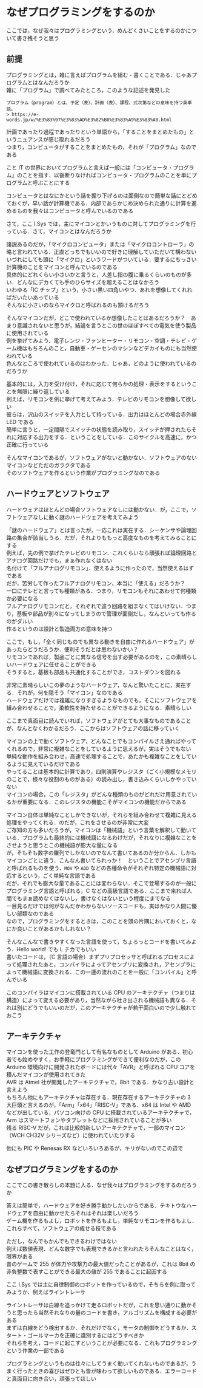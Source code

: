 # なぜプログラミングをするのか

ここでは，なぜ我々はプログラミングという，めんどくさいことをするのかについて書き残そうと思う

## 前提

プログラミングとは，雑に言えばプログラムを組む・書くことである．じゃあプログラムとはなんだろうか  
雑に「プログラム」で調べてみたところ，このような記述を発見した

```
プログラム（program）とは、予定（表）、計画（表）、課程、式次第などの意味を持つ英単語。
> https://e-words.jp/w/%E3%83%97%E3%83%AD%E3%82%B0%E3%83%A9%E3%83%A0.html
```

計画であったり過程であったりという単語から，「することをまとめたもの」というニュアンスが感じ取れるだろう  
つまり，コンピュータがすることをまとめたもの，それが「プログラム」なのである

こと IT の世界においてプログラムと言えば一般には「コンピュータ・プログラム」のことを指す．以後断りなければコンピュータ・プログラムのことを単にプログラムと呼ぶことにする

コンピュータとはなにかという話を掘り下げるのは面倒なので簡単な話にとどめておくが，早い話が計算機である．内部であらかじめ決められた通りに計算を進めるものを我々はコンピュータと呼んでいるのである

さて，ここ I.Sys では，主にマイコンとかいうものに対してプログラミングを行っている．さて，マイコンとはなんだろうか

諸説あるのだが，「マイクロコンピュータ」または「マイクロコントローラ」の略と言われている．正直どっちでもいいので好きに理解していただいて構わない  
いづれにしても頭に「マイクロ」というワードがついている．要するにちっさい計算機のことをマイコンと呼んでいるのである   
具体的にどれくらい小さいかと言うと，人差し指の腹に乗るくらいのものが多い．どんなにデカくても手のひらサイズを超えることはなかろう  
いわゆる「IC チップ」という，小さい黒い四角いやつ．あれを想像してくれればだいたいあっている  
そんなに小さいのならマイクロと呼ばれるのも頷けるだろう

そんなマイコンだが，どこで使われているか想像したことはあるだろうか？　あまり意識されないと思うが，結論を言うとこの世のほぼすべての電気を使う製品に使用されている  
例を挙げてみよう．電子レンジ・ファンヒーター・リモコン・空調・テレビ・ゲーム機はもちろんのこと，自動車・ゲーセンのマシンなどデカイものにも当然使われている  
色んなところで使われているのはわかった．じゃあ，どのように使われているのだろうか

基本的には，入力を受け付け，それに応じて何らかの処理・表示をするということを無限に繰り返している  
例えば，リモコンを例に挙げて考えてみよう．テレビのリモコンを想像して欲しい  
彼らは，沢山のスイッチを入力として持っている．出力はほとんどの場合赤外線 LED である  
簡単に言うと，一定間隔でスイッチの状態を読み取り，スイッチが押されたらそれに対応する出力をする．ということをしている．このサイクルを高速に，かつ正確に行っている

そんなマイコンであるが，ソフトウェアがないと動かない．ソフトウェアのないマイコンなどただのガラクタである  
そのソフトウェアを作るという作業がプログラミングなのである

## ハードウェアとソフトウェア

ハードウェアはほとんどの場合ソフトウェアなしには動かない．が，ここで，ソフトウェアなしに動く謎のハードウェアを考えてみよう

「謎のハードウェア」とは言ったが，一応これは実在する．シーケンサや論理回路の集合が該当しうる．だが，それよりももっと高度なものを考えてみることにする  
例えば，先の例で挙げたテレビのリモコン．これくらいなら頑張れば論理回路とアナログ回路だけでも，まぁ作れなくはない  
名付けて「フルアナログリモコン」．使えるように作ったので，当然使えるはずである  
だが，苦労して作ったフルアナログリモコン，本当に「使える」だろうか？  
一口にテレビと言っても種類がある．つまり，リモコンもそれにあわせて何種類か必要になる  
フルアナログリモコンだと，それぞれで違う回路を組まなくてはいけない．つまり，基板や部品が別々になってしまうので管理が面倒だし，なんといっても作るのがダルい  
作るというのは設計と製造両方の意味を持つ

ここで，もし，「全く同じものでも異なる動きを自由に作れるハードウェア」があったらどうだろうか．便利そうだとは思わないかい？  
リモコンであれば，製品ごとに異なる信号を出す必要があるのを，この素晴らしいハードウェアに任せることができる  
そうすると，基板も部品も共通化することができ，コストダウンを図れる

非常に素晴らしいこの夢のようなハードウェア，なんと驚いたことに，実在する．それが，何を隠そう「マイコン」なのである  
ハードウェアだけでは複雑になりすぎるようなものでも，そこにソフトウェアを組み合わせることで，柔軟性を持たせることができるようになる．素晴らしい

ここまで真面目に読んでいれば，ソフトウェアがとても大事なものであることが，なんとなくわかるだろう．ここからはソフトウェアの話に移っていく

マイコンの上で動くソフトウェア，どんなことでもコンパイルさえ通ればやってくれるので，非常に複雑なことをしているように思えるが，実はそうでもない  
単純な動作を組み合わせ，高速で処理することで，あたかも複雑なことをしているように見えているだけである  
やってることは基本的に計算であり，四則演算やレジスタ（ごく小規模なメモリのことで，様々な役割のものがある）の読み出し，書き込みくらいしかやっていない  
マイコンの場合，この「レジスタ」がどんな種類のものがどれだけ用意されているかが重要になる．このレジスタの機能こそがマイコンの機能だからである

マイコン自体は単純なことしかできないが，それらを組み合わせて複雑に見える処理をやってくれる．のだが，これをさせるのが非常に大変  
ご存知の方も多いだろうが，マイコンは「機械語」という言葉を解釈して動いている．プログラムも最終的には機械語になるわけだが，それなりに複雑なことをさせようと思うとこの機械語が膨大な量になる  
が，そもそも数字の羅列でしかないのでなんて書いてあるのか分からん．しかもマイコンごとに違う．こんなん書いてられっか！　ということでアセンブリ言語と呼ばれるものを使う．`MOV` や `ADD` などの各種命令がそれぞれ特定の機械語に対応するという，ごく単純な言語である  
だが，それでも膨大な量であることには変わらない．そこで登場するのが一般にプログラミング言語と呼ばれる，C などの高級言語である．ここまで来れば人間でもまぁ読めなくはないし，書けなくはないという程度にまでなる  
一目見るだけでは何がなんだかわからないソースコードも，実はかなり人間に優しい部類なのである  
なので，プログラミングをするときは，このことを頭の片隅においておくと，なにか良いことがあるかもしれない？

そんなこんなで書きやすくなった言語を使って，ちょろっとコードを書いてみよう．Hello world! でも L チカでもいい  
書いたコードは，（C 言語の場合）まずプリプロセッサと呼ばれるプロセスによって処理されたあと，コンパイラによってアセンブリに変換され，アセンブラによって機械語に変換される．この一連の流れのことを一般に「コンパイル」と呼んでいる

このコンパイラはマイコンに搭載されている CPU のアーキテクチャ（つまりは構造）によって変える必要があり，当然ながら吐き出される機械語も異なる．それは別にどうでもいいのだが，このアーキテクチャが若干面白いので少し触れておこう

## アーキテクチャ

マイコンを使った工作の登竜門として有名なものとして Arduino がある．初心者でも始めやすく，お手軽にプログラミングができて便利なのだが，この Arduino 環境向けに開発されたボードには代々「AVR」と呼ばれる CPU コアを積んだマイコンが使用されてきた  
AVR は Atmel 社が開発したアーキテクチャで，8bit である．かなり古い設計と言えよう  
もちろん他にもアーキテクチャは存在する．現在存在するアーキテクチャの 3 大巨頭と言えるのが，「Arm」「x64」「RISC-V」である．x64 は Intel や AMD などが出している，パソコン向けの CPU に搭載されているアーキテクチャで，Arm はスマートフォンやタブレットなどに採用されていることが多い  
残る RISC-V だが，これは比較的新しいアーキテクチャで，一部のマイコン（WCH CH32V シリーズなど）に使われていたりする

他にも PIC や Renesas RX などいろいろあるが，キリがないのでこの辺で

## なぜプログラミングをするのか

ここでこの書き散らしの本題に入る．なぜ我々はプログラミングをするのだろうか

答えは簡単で，ハードウェアを好き勝手動かしたいからである．テキトウなハードウェアを自由に動かせたらそれはそれは楽しいだろう  
ゲーム機を作るもよし，ロボットを作るもよし，単純なリモコンを作るもよし．これらすべて，ソフトウェアの成せる技である

ただし，なんでもかんでもできるわけではない  
例えば数値表現．どんな数字でも表現できるかと言われたらそんなことはなく，限界がある  
昔のゲームで 255 が体力や攻撃力の最大値だったことがあるが，これは 8bit の非負整数で表すことができる最大の値が 255 であることに起因する

ここ I.Sys では主に自律制御のロボットを作っているので，そちらを例に取ってみようか．例えばライントレーサ

ライントレーサは白線を追っかけて走るロボットだが，これを思い通りに動かそうと思ったら当然それなりの量のコードを書き，アルゴリズムを構成する必要がある  
まずは白線をどう検出するか．それだけでなく，モータの制御をどうするか．スタート・ゴールマーカを正確に識別するにはどうすべきか  
それらを考え，コードに起こすということが必要になる．これもプログラミングという作業の一部である

プログラミングというものは往々にしてうまく動いてくれないものであるが，うまく行ったときの喜びはぜひとも皆が味わって欲しいものである．エラーコードと真面目に向き合い，頑張ってほしい
